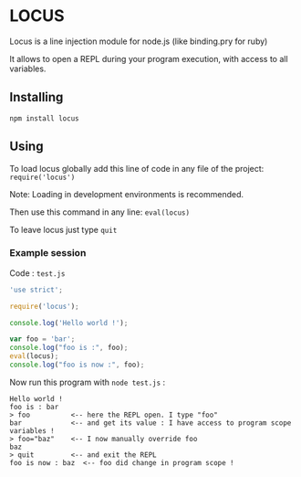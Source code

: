 LOCUS
=====

Locus is a line injection module for node.js (like binding.pry for ruby)

It allows to open a REPL during your program execution, with access to all variables.


## Installing

```
npm install locus
```

## Using
To load locus globally add this line of code in any file of the project: ``` require('locus') ```

Note: Loading in development environments is recommended.

Then use this command in any line: ``` eval(locus) ```

To leave locus just type ``` quit ```

### Example session

Code : `test.js`

```javascript
'use strict';

require('locus');

console.log('Hello world !');

var foo = 'bar';
console.log("foo is :", foo);
eval(locus);
console.log("foo is now :", foo);
```

Now run this program with `node test.js` :

```
Hello world !
foo is : bar
> foo          <-- here the REPL open. I type "foo"
bar            <-- and get its value : I have access to program scope variables !
> foo="baz"    <-- I now manually override foo
baz
> quit         <-- and exit the REPL
foo is now : baz  <-- foo did change in program scope !
```
